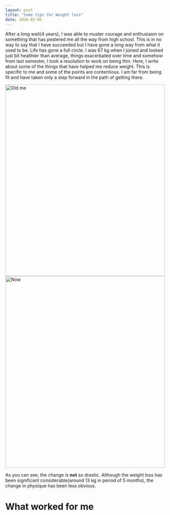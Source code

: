 ```yaml
---
layout: post
title: "Some tips for Weight loss"
date: 2016-02-05
---
```


After a long wait(4 years), I was able to muster courage and enthusiasm on something that has pestered me all the way from high school. This is in no way to say that I have succeeded but I have gone a long way from what it used to be. Life has gone a full circle. I was 67 kg when I joined and looked just bit healthier than average, things exacerbated over time and somehow from last semester, I took a resolution to work on being thin. Here, I write about some of the things that have helped me reduce weight. This is specific to me and some of the points are contentious. I am far from being fit and have taken only a step forward in the path of getting there.




<img src="https://aritraghosh.github.io/images/Aritra_old.jpg" alt="Old me" style="align: left; width: 500px; height: 600px;"/>
<img src="https://aritraghosh.github.io/images/IMG_20160123_091910.jpg" alt="Now" style="align: right; width: 500px; height: 600px;" />

As you can see, the change is **not** so drastic. Although the weight loss has been significant considerable(around 13 kg in period of 5 months), the change in physique has been less obvious.


# What worked for me




